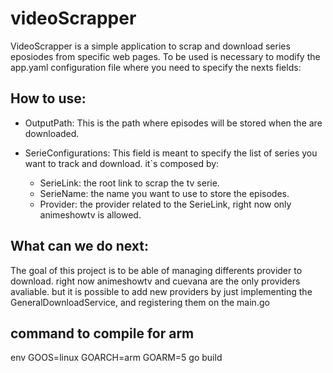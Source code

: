 # videoScrapper

VideoScrapper is a simple application to scrap and download series eposiodes from specific web pages.
To be used is necessary to modify the app.yaml configuration file where you need to specify the nexts fields:
## How to use:
- OutputPath: This is the path where episodes will be stored  when the are downloaded.

- SerieConfigurations: This field is meant to specify the list of series you want to track and download. it`s composed by:
  - SerieLink: the root link to scrap the tv serie.
  - SerieName: the name you want to use to store the episodes.
  - Provider:  the provider related to the SerieLink, right now only animeshowtv is allowed.



## What can we do next:

The goal of this  project is to be able of managing differents provider to download. right now  animeshowtv and cuevana are the only providers avaliable. but it is possible to add new providers by  just implementing  the  GeneralDownloadService, and registering them on the main.go 


## command to compile for arm

env GOOS=linux GOARCH=arm GOARM=5 go build
